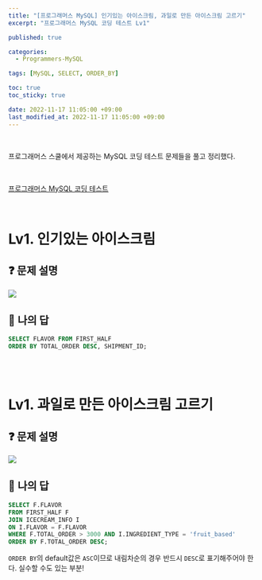 ```yaml
---
title: "[프로그래머스 MySQL] 인기있는 아이스크림, 과일로 만든 아이스크림 고르기"
excerpt: "프로그래머스 MySQL 코딩 테스트 Lv1"

published: true

categories:
  - Programmers-MySQL

tags: [MySQL, SELECT, ORDER_BY]

toc: true
toc_sticky: true

date: 2022-11-17 11:05:00 +09:00
last_modified_at: 2022-11-17 11:05:00 +09:00
---
```

<br>

프로그래머스 스쿨에서 제공하는 MySQL 코딩 테스트 문제들을 풀고 정리했다.

<br>

[프로그래머스 MySQL 코딩 테스트](https://school.programmers.co.kr/learn/challenges?order=recent&languages=mysql)

<br>

# Lv1. 인기있는 아이스크림

## ❓ 문제 설명

<img src = "https://user-images.githubusercontent.com/115082062/202336067-4028ebb7-88c0-46ed-8a70-49e5f7d60638.JPG">


## 📝 나의 답

```sql
SELECT FLAVOR FROM FIRST_HALF
ORDER BY TOTAL_ORDER DESC, SHIPMENT_ID;
```

<br><br>

# Lv1. 과일로 만든 아이스크림 고르기

## ❓ 문제 설명
<img src = "https://user-images.githubusercontent.com/115082062/201965194-906d4b0c-6eed-4397-904f-9bc6adcc4fb5.JPG">



## 📝 나의 답

```sql
SELECT F.FLAVOR 
FROM FIRST_HALF F
JOIN ICECREAM_INFO I
ON I.FLAVOR = F.FLAVOR
WHERE F.TOTAL_ORDER > 3000 AND I.INGREDIENT_TYPE = 'fruit_based'
ORDER BY F.TOTAL_ORDER DESC;
```

`ORDER BY`의 default값은 `ASC`이므로 내림차순의 경우 반드시 `DESC`로 표기해주어야 한다. 실수할 수도 있는 부분!
